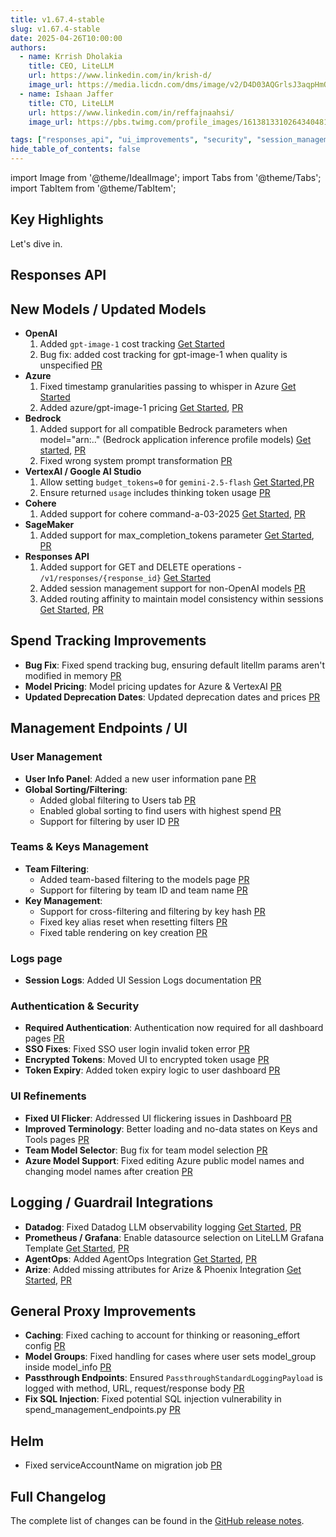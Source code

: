 ```yaml
---
title: v1.67.4-stable
slug: v1.67.4-stable
date: 2025-04-26T10:00:00
authors:
  - name: Krrish Dholakia
    title: CEO, LiteLLM
    url: https://www.linkedin.com/in/krish-d/
    image_url: https://media.licdn.com/dms/image/v2/D4D03AQGrlsJ3aqpHmQ/profile-displayphoto-shrink_400_400/B4DZSAzgP7HYAg-/0/1737327772964?e=1749686400&v=beta&t=Hkl3U8Ps0VtvNxX0BNNq24b4dtX5wQaPFp6oiKCIHD8
  - name: Ishaan Jaffer
    title: CTO, LiteLLM
    url: https://www.linkedin.com/in/reffajnaahsi/
    image_url: https://pbs.twimg.com/profile_images/1613813310264340481/lz54oEiB_400x400.jpg

tags: ["responses_api", "ui_improvements", "security", "session_management"]
hide_table_of_contents: false
---
```

import Image from '@theme/IdealImage';
import Tabs from '@theme/Tabs';
import TabItem from '@theme/TabItem';

## Key Highlights


Let's dive in.

## Responses API


## New Models / Updated Models

- **OpenAI**
    1. Added `gpt-image-1` cost tracking [Get Started](https://docs.litellm.ai/docs/image_generation)
    2. Bug fix: added cost tracking for gpt-image-1 when quality is unspecified [PR](https://github.com/BerriAI/litellm/pull/10247)
- **Azure**
    1. Fixed timestamp granularities passing to whisper in Azure [Get Started](https://docs.litellm.ai/docs/audio_transcription)
    2. Added azure/gpt-image-1 pricing [Get Started](https://docs.litellm.ai/docs/image_generation), [PR](https://github.com/BerriAI/litellm/pull/10327)
- **Bedrock**
    1. Added support for all compatible Bedrock parameters when model="arn:.." (Bedrock application inference profile models) [Get started](https://docs.litellm.ai/docs/providers/bedrock#bedrock-application-inference-profile), [PR](https://github.com/BerriAI/litellm/pull/10256)
    2. Fixed wrong system prompt transformation [PR](https://github.com/BerriAI/litellm/pull/10120)
- **VertexAI / Google AI Studio**
    1. Allow setting `budget_tokens=0` for `gemini-2.5-flash` [Get Started](https://docs.litellm.ai/docs/providers/gemini#usage---thinking--reasoning_content),[PR](https://github.com/BerriAI/litellm/pull/10198)
    2. Ensure returned `usage` includes thinking token usage [PR](https://github.com/BerriAI/litellm/pull/10198)
- **Cohere**
    1. Added support for cohere command-a-03-2025 [Get Started](https://docs.litellm.ai/docs/providers/cohere), [PR](https://github.com/BerriAI/litellm/pull/10295)
- **SageMaker**
    1. Added support for max_completion_tokens parameter [Get Started](https://docs.litellm.ai/docs/providers/sagemaker), [PR](https://github.com/BerriAI/litellm/pull/10300)
- **Responses API**
    1. Added support for GET and DELETE operations - `/v1/responses/{response_id}` [Get Started](../../docs/response_api)
    2. Added session management support for non-OpenAI models [PR](https://github.com/BerriAI/litellm/pull/10321)
    3. Added routing affinity to maintain model consistency within sessions [Get Started](https://docs.litellm.ai/docs/response_api#load-balancing-with-routing-affinity), [PR](https://github.com/BerriAI/litellm/pull/10193)


## Spend Tracking Improvements

- **Bug Fix**: Fixed spend tracking bug, ensuring default litellm params aren't modified in memory [PR](https://github.com/BerriAI/litellm/pull/10167)
- **Model Pricing**: Model pricing updates for Azure & VertexAI [PR](https://github.com/BerriAI/litellm/pull/10178)
- **Updated Deprecation Dates**: Updated deprecation dates and prices [PR](https://github.com/BerriAI/litellm/pull/10308)

## Management Endpoints / UI

### User Management
- **User Info Panel**: Added a new user information pane [PR](https://github.com/BerriAI/litellm/pull/10213)
- **Global Sorting/Filtering**: 
  - Added global filtering to Users tab [PR](https://github.com/BerriAI/litellm/pull/10195)
  - Enabled global sorting to find users with highest spend [PR](https://github.com/BerriAI/litellm/pull/10211)
  - Support for filtering by user ID [PR](https://github.com/BerriAI/litellm/pull/10322)

### Teams & Keys Management
- **Team Filtering**: 
  - Added team-based filtering to the models page [PR](https://github.com/BerriAI/litellm/pull/10325)
  - Support for filtering by team ID and team name [PR](https://github.com/BerriAI/litellm/pull/10324)
- **Key Management**: 
  - Support for cross-filtering and filtering by key hash [PR](https://github.com/BerriAI/litellm/pull/10322)
  - Fixed key alias reset when resetting filters [PR](https://github.com/BerriAI/litellm/pull/10099)
  - Fixed table rendering on key creation [PR](https://github.com/BerriAI/litellm/pull/10224)

### Logs page

- **Session Logs**: Added UI Session Logs documentation [PR](https://github.com/BerriAI/litellm/pull/10334)


### Authentication & Security
- **Required Authentication**: Authentication now required for all dashboard pages [PR](https://github.com/BerriAI/litellm/pull/10229)
- **SSO Fixes**: Fixed SSO user login invalid token error [PR](https://github.com/BerriAI/litellm/pull/10298)
- **Encrypted Tokens**: Moved UI to encrypted token usage [PR](https://github.com/BerriAI/litellm/pull/10302)
- **Token Expiry**: Added token expiry logic to user dashboard [PR](https://github.com/BerriAI/litellm/pull/10250)

### UI Refinements
- **Fixed UI Flicker**: Addressed UI flickering issues in Dashboard [PR](https://github.com/BerriAI/litellm/pull/10261)
- **Improved Terminology**: Better loading and no-data states on Keys and Tools pages [PR](https://github.com/BerriAI/litellm/pull/10253)
- **Team Model Selector**: Bug fix for team model selection [PR](https://github.com/BerriAI/litellm/pull/10171)
- **Azure Model Support**: Fixed editing Azure public model names and changing model names after creation [PR](https://github.com/BerriAI/litellm/pull/10249)


## Logging / Guardrail Integrations

- **Datadog**: Fixed Datadog LLM observability logging [Get Started](https://docs.litellm.ai/docs/proxy/logging#datadog), [PR](https://github.com/BerriAI/litellm/pull/10206)
- **Prometheus / Grafana**: Enable datasource selection on LiteLLM Grafana Template [Get Started](https://docs.litellm.ai/docs/proxy/prometheus#-litellm-maintained-grafana-dashboards-), [PR](https://github.com/BerriAI/litellm/pull/10257)
- **AgentOps**: Added AgentOps Integration [Get Started](https://docs.litellm.ai/docs/observability/agentops_integration), [PR](https://github.com/BerriAI/litellm/pull/9685)
- **Arize**: Added missing attributes for Arize & Phoenix Integration [Get Started](https://docs.litellm.ai/docs/observability/arize_integration), [PR](https://github.com/BerriAI/litellm/pull/10215)


## General Proxy Improvements

- **Caching**: Fixed caching to account for thinking or reasoning_effort config [PR](https://github.com/BerriAI/litellm/pull/10140)
- **Model Groups**: Fixed handling for cases where user sets model_group inside model_info [PR](https://github.com/BerriAI/litellm/pull/10191)
- **Passthrough Endpoints**: Ensured `PassthroughStandardLoggingPayload` is logged with method, URL, request/response body [PR](https://github.com/BerriAI/litellm/pull/10194)
- **Fix SQL Injection**: Fixed potential SQL injection vulnerability in spend_management_endpoints.py [PR](https://github.com/BerriAI/litellm/pull/9878)



## Helm

- Fixed serviceAccountName on migration job [PR](https://github.com/BerriAI/litellm/pull/10258)

## Full Changelog

The complete list of changes can be found in the [GitHub release notes](https://github.com/BerriAI/litellm/compare/v1.67.0-stable...v1.67.4-stable).